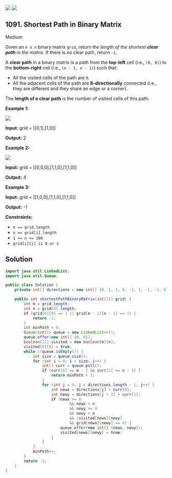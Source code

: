 [![](https://img.shields.io/github/stars/javadev/LeetCode-in-Java?label=Stars&style=flat-square)](https://github.com/javadev/LeetCode-in-Java)
[![](https://img.shields.io/github/forks/javadev/LeetCode-in-Java?label=Fork%20me%20on%20GitHub%20&style=flat-square)](https://github.com/javadev/LeetCode-in-Java/fork)

## 1091\. Shortest Path in Binary Matrix

Medium

Given an `n x n` binary matrix `grid`, return _the length of the shortest **clear path** in the matrix_. If there is no clear path, return `-1`.

A **clear path** in a binary matrix is a path from the **top-left** cell (i.e., `(0, 0)`) to the **bottom-right** cell (i.e., `(n - 1, n - 1)`) such that:

*   All the visited cells of the path are `0`.
*   All the adjacent cells of the path are **8-directionally** connected (i.e., they are different and they share an edge or a corner).

The **length of a clear path** is the number of visited cells of this path.

**Example 1:**

![](https://assets.leetcode.com/uploads/2021/02/18/example1_1.png)

**Input:** grid = \[\[0,1],[1,0]]

**Output:** 2

**Example 2:**

![](https://assets.leetcode.com/uploads/2021/02/18/example2_1.png)

**Input:** grid = \[\[0,0,0],[1,1,0],[1,1,0]]

**Output:** 4

**Example 3:**

**Input:** grid = \[\[1,0,0],[1,1,0],[1,1,0]]

**Output:** -1

**Constraints:**

*   `n == grid.length`
*   `n == grid[i].length`
*   `1 <= n <= 100`
*   `grid[i][j] is 0 or 1`

## Solution

```java
import java.util.LinkedList;
import java.util.Queue;

public class Solution {
    private int[] directions = new int[] {0, 1, 1, 0, -1, 1, -1, -1, 0};

    public int shortestPathBinaryMatrix(int[][] grid) {
        int m = grid.length;
        int n = grid[0].length;
        if (grid[0][0] == 1 || grid[m - 1][n - 1] == 1) {
            return -1;
        }
        int minPath = 0;
        Queue<int[]> queue = new LinkedList<>();
        queue.offer(new int[] {0, 0});
        boolean[][] visited = new boolean[m][n];
        visited[0][0] = true;
        while (!queue.isEmpty()) {
            int size = queue.size();
            for (int i = 0; i < size; i++) {
                int[] curr = queue.poll();
                if (curr[0] == m - 1 && curr[1] == n - 1) {
                    return minPath + 1;
                }
                for (int j = 0; j < directions.length - 1; j++) {
                    int newx = directions[j] + curr[0];
                    int newy = directions[j + 1] + curr[1];
                    if (newx >= 0
                            && newx < n
                            && newy >= 0
                            && newy < n
                            && !visited[newx][newy]
                            && grid[newx][newy] == 0) {
                        queue.offer(new int[] {newx, newy});
                        visited[newx][newy] = true;
                    }
                }
            }
            minPath++;
        }
        return -1;
    }
}
```